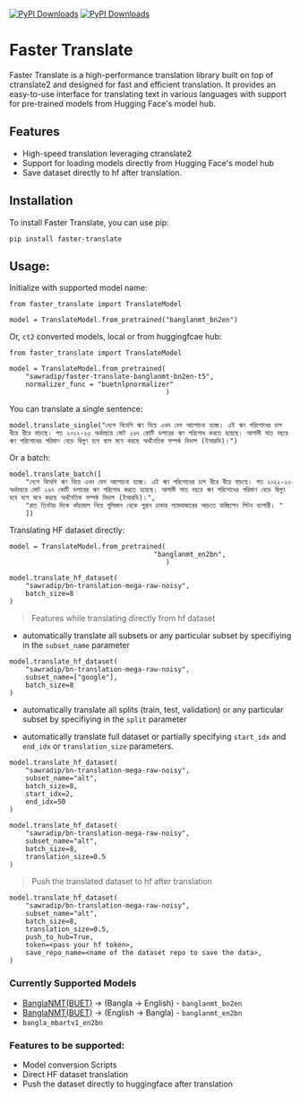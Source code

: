 <a href="https://pepy.tech/projects/faster-translate"><img src="https://static.pepy.tech/badge/faster-translate" alt="PyPI Downloads"></a>
<a href="https://pepy.tech/projects/faster-translate"><img src="https://static.pepy.tech/badge/faster-translate/month" alt="PyPI Downloads"></a>
# Faster Translate

Faster Translate is a high-performance translation library built on top of ctranslate2 and designed for fast and efficient translation. It provides an easy-to-use interface for translating text in various languages with support for pre-trained models from Hugging Face's model hub.

## Features

- High-speed translation leveraging ctranslate2
- Support for loading models directly from Hugging Face's model hub
- Save dataset directly to hf after translation.

## Installation

To install Faster Translate, you can use pip:

```
pip install faster-translate
```

## Usage:

Initialize with supported model name:

```
from faster_translate import TranslateModel

model = TranslateModel.from_pretrained("banglanmt_bn2en")
```

Or, `ct2` converted models, local or from huggingfcae hub:

```
from faster_translate import TranslateModel

model = TranslateModel.from_pretrained(
    "sawradip/faster-translate-banglanmt-bn2en-t5",
    normalizer_func = "buetnlpnormalizer"
                                       )

```

You can translate a single sentence:

```
model.translate_single("দেশে বিদেশি ঋণ নিয়ে এখন বেশ আলোচনা হচ্ছে। এই ঋণ পরিশোধের চাপ ধীরে ধীরে বাড়ছে। গত ২০২২-২৩ অর্থবছরে মোট ২৬৭ কোটি ডলারের ঋণ পরিশোধ করতে হয়েছে। আগামী সাত বছরে ঋণ পরিশোধের পরিমাণ বেড়ে দ্বিগুণ হবে বলে মনে করছে অর্থনৈতিক সম্পর্ক বিভাগ (ইআরডি)।")
```

Or a batch:

```
model.translate_batch([
    "দেশে বিদেশি ঋণ নিয়ে এখন বেশ আলোচনা হচ্ছে। এই ঋণ পরিশোধের চাপ ধীরে ধীরে বাড়ছে। গত ২০২২-২৩ অর্থবছরে মোট ২৬৭ কোটি ডলারের ঋণ পরিশোধ করতে হয়েছে। আগামী সাত বছরে ঋণ পরিশোধের পরিমাণ বেড়ে দ্বিগুণ হবে বলে মনে করছে অর্থনৈতিক সম্পর্ক বিভাগ (ইআরডি)।",
    "রাত তিনটার দিকে কাঁচামাল নিয়ে গুলিস্তান থেকে পুরান ঢাকার শ্যামবাজারের আড়তে যাচ্ছিলেন লিটন ব্যাপারী। "
    ])
```

Translating HF dataset directly:
```
model = TranslateModel.from_pretrained(
                                    "banglanmt_en2bn",
                                       )

model.translate_hf_dataset(
    "sawradip/bn-translation-mega-raw-noisy", 
    batch_size=8
)
```
> Features while translating directly from hf dataset
- automatically translate all subsets or any particular subset by specifiying in the `subset_name` parameter
```
model.translate_hf_dataset(
    "sawradip/bn-translation-mega-raw-noisy",
    subset_name=["google"], 
    batch_size=8
)
```

- automatically translate all splits (train, test, validation) or any particular subset by specifiying in the `split` parameter

- automatically translate full dataset or partially specifying `start_idx` and `end_idx` or `translation_size` parameters.
```
model.translate_hf_dataset(
    "sawradip/bn-translation-mega-raw-noisy",
    subset_name="alt",
    batch_size=8, 
    start_idx=2,
    end_idx=50
)
```

```
model.translate_hf_dataset(
    "sawradip/bn-translation-mega-raw-noisy",
    subset_name="alt",
    batch_size=8, 
    translation_size=0.5
)
```

> Push the translated dataset to hf after translation
```
model.translate_hf_dataset(
    "sawradip/bn-translation-mega-raw-noisy",
    subset_name="alt",
    batch_size=8, 
    translation_size=0.5,
    push_to_hub=True,
    token=<pass your hf token>,
    save_repo_name=<name of the dataset repo to save the data>,
)
```

### Currently Supported Models

- [BanglaNMT(BUET)](https://github.com/csebuetnlp/banglanmt) -> (Bangla -> English) - `banglanmt_bn2en`
- [BanglaNMT(BUET)](https://github.com/csebuetnlp/banglanmt) -> (English -> Bangla) - `banglanmt_en2bn`
- `bangla_mbartv1_en2bn`

### Features to be supported:

- Model conversion Scripts
- Direct HF dataset translation
- Push the dataset directly to huggingface after translation
